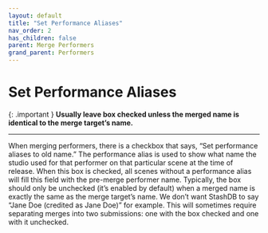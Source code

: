 ```yaml
---
layout: default
title: "Set Performance Aliases"
nav_order: 2
has_children: false
parent: Merge Performers
grand_parent: Performers
---
```


# Set Performance Aliases

{: .important }
**Usually leave box checked unless the merged name is identical to the merge target’s name.**

---

When merging performers, there is a checkbox that says, “Set performance aliases to old name.” The performance alias is used to show what name the studio used for that performer on that particular scene at the time of release. When this box is checked, all scenes without a performance alias will fill this field with the pre-merge performer name. Typically, the box should only be unchecked (it’s enabled by default) when a merged name is exactly the same as the merge target’s name. We don’t want StashDB to say “Jane Doe (credited as Jane Doe)” for example. This will sometimes require separating merges into two submissions: one with the box checked and one with it unchecked.
